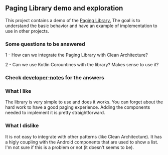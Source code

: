 <h2>Paging Library demo and exploration</h2>
<p> This project contains a demo of the <a href="https://developer.android.com/topic/libraries/architecture/paging/">Paging Library.</a> 
The goal is to understand the basic behavior and have an example of implementation to use in other projects.
</p>

<h3>Some questions to be answered</h3>

<p>1 - How can we integrate the Paging Library with Clean Architecture?</p>

<p>2 - Can we use Kotlin Corountines with the library? Makes sense to use it?</p>

<h3>Check <a href="https://github.com/perettijuan/android_cool_coding/blob/master/PagingLibrary/app/developer-notes">developer-notes</a> for the answers</h3>

<h3>What I like</h3>

<p>The library is very simple to use and does it works. You can forget about the hard work to have a good paging experience.
Adding the components needed to implement it is pretty straightforward.</p>

<h3>What I dislike</h3>
<p>It is not easy to integrate with other patterns (like Clean Architecture). It has a higly coupling with the Android
components that are used to show a list. I'm not sure if this is a problem or not (it doesn't seems to be). </p>
